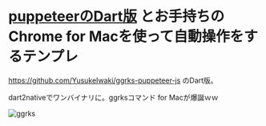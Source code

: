 # [puppeteerのDart版](https://pub.dev/packages/puppeteer) とお手持ちのChrome for Macを使って自動操作をするテンプレ

https://github.com/YusukeIwaki/ggrks-puppeteer-js のDart版。

dart2nativeでワンバイナリに。ggrksコマンド for Macが爆誕ｗｗ

![ggrks](https://user-images.githubusercontent.com/11763113/69257935-2dbabc00-0bff-11ea-8c83-3ff5006b302a.gif)
